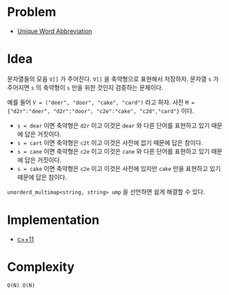 # Problem

* [Unique Word Abbreviation](https://leetcode.com/problems/unique-word-abbreviation/)

# Idea

문자열들의 모음 `V[]` 가 주어진다. `V[]` 을 축약형으로 표현해서 저장하자.
문자열 `s` 가 주어지면 `s` 의 축약형이 `s` 만을 위한 것인지 검증하는 문제이다.

예를 들어 `V = ("deer", "door", "cake", "card")` 라고 하자.
사전 `M = {"d2r":"deer", "d2r":"door", "c2e":"cake", "c2d","card"}` 이다.

* `s = dear` 이면 축약형은 `d2r` 이고 이것은 `dear` 와 다른 단어를
표현하고 있기 때문에 답은 거짓이다.
* `s = cart` 이면 축약형은 `c2t` 이고 이것은 사전에 없기 때문에
답은 참이다.
* `s = cane` 이면 축약형은 `c2e` 이고 이것은 `cane` 와 다른 단어를
표현하고 있기 때문에 답은 거짓이다.
* `s = cake` 이면 축약형은 `c2e` 이고 이것은 사전에 있지만 `cake` 만을
표현하고 있기 때문에 답은 참이다.

`unorderd_multimap<string, string> ump` 을 선언하면 쉽게 해결할 수 있다.

# Implementation

* [c++11](a.cpp)

# Complexity

```
O(N) O(N)
```
